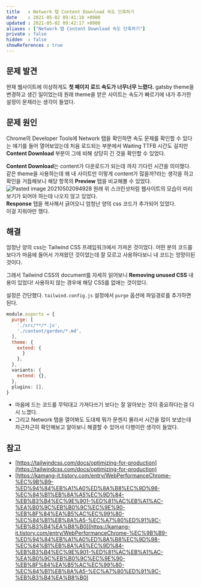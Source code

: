 ```yaml
---
title   : Network 탭 Content Download 속도 단축하기
date    : 2021-05-02 09:41:10 +0900
updated : 2021-05-02 09:42:17 +0900
aliases : ["Network 탭 Content Download 속도 단축하기"]
private : false
hidden  : false
showReferences : true
---
```

## 문제 발견 
 현재 웹사이트에 이상하게도 **첫 페이지 로드 속도가 너무너무 느렸다.** gatsby theme을 변경하고 생긴 일이었는데 원래 theme을 받은 사이트는 속도가 빠르기에 내가 추가한 설정이 문제라는 생각이 들었다.  
 
## 문제 원인 
 Chrome의 Developer Tools에 Network 탭을 확인하면 속도 문제를 확인할 수 있다는 얘기를 들어 열어보았는데 처음 로드되는 부분에서 Waiting TTFB 시간도 길지만 **Content Download** 부분이 그에 비해 상당히 긴 것을 확인할 수 있었다.  
 
**Content Download**는 content가 다운로드가 되는데 까지 기다린 시간을 의미했다.  같은 theme을 사용하는데 왜 내 사이트만 이렇게 content가 많을까?라는 생각을 하고 확인을 거듭해보니 해당 항목의 **Preview** 탭을 비교해볼 수 있었다.  
![Pasted image 20210502094928](../content/garden/116798752-f196c500-ab2d-11eb-8234-977a3604d03a.png)
원래 위 스크린샷처럼 웹사이트의 모습이 미리보기가 되어야 하는데 나오지 않고 있었다.   
**Response** 탭을 복사해서 긁어오니 엄청난 양의 css 코드가 추가되어 있었다.  
이걸 지워야만 했다.    

## 해결  
엄청난 양의 css는 Tailwind CSS 프레임워크에서 가져온 것이었다. 어떤 분의 코드를 보다가 마음에 들어서 가져왔던 것이었는데 잘 모르고 사용하다보니 내 코드는 엉망이된 것이다.  

그래서 Tailwind CSS의 document를 자세히 읽어보니 **Removing unused CSS** 내용이 있었다! 사용하지 않는 경우에 해당 CSS를 없애는 것이었다.  

설정은 간단했다. `tailwind.config.js` 설정에서 `purge` 옵션에 파일경로를 추가하면 된다.  
```javascript
module.exports = {
  purge: [
    './src/**/*.js',
    './content/garden/*.md',
  ],
  theme: {
    extend: {
      }
    },
  },
  variants: {
    extend: {},
  },
  plugins: [],
}
```
- 마음에 드는 코드를 무턱대고 가져다쓰기 보다는 잘 알아보는 것이 중요하다는걸 다시 느꼈다.  
- 그리고 Network 탭을 열어봐도 도대체 뭐가 문젠지 몰라서 시간을 많이 보냈는데 차근차근히 확인해보고 알아보니 해결할 수 있어서 다행이란 생각이 들었다.  

## 참고  
- [https://tailwindcss.com/docs/optimizing-for-production](https://tailwindcss.com/docs/optimizing-for-production)
- [https://kamang-it.tistory.com/entry/WebPerformanceChrome-%EC%9B%B9-%ED%94%84%EB%A1%A0%ED%8A%B8%EC%9D%98-%EC%84%B1%EB%8A%A5%EC%9D%84-%EB%B3%B4%EC%9E%901-%ED%81%AC%EB%A1%AC-%EA%B0%9C%EB%B0%9C%EC%9E%90-%EB%8F%84%EA%B5%AC%EC%99%80-%EC%84%B1%EB%8A%A5-%EC%A7%80%ED%91%9C-%EB%B3%B4%EA%B8%B0](https://kamang-it.tistory.com/entry/WebPerformanceChrome-%EC%9B%B9-%ED%94%84%EB%A1%A0%ED%8A%B8%EC%9D%98-%EC%84%B1%EB%8A%A5%EC%9D%84-%EB%B3%B4%EC%9E%901-%ED%81%AC%EB%A1%AC-%EA%B0%9C%EB%B0%9C%EC%9E%90-%EB%8F%84%EA%B5%AC%EC%99%80-%EC%84%B1%EB%8A%A5-%EC%A7%80%ED%91%9C-%EB%B3%B4%EA%B8%B0)